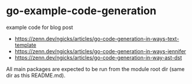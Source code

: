 # go-example-code-generation

example code for blog post

- https://zenn.dev/ngicks/articles/go-code-generation-in-ways-text-template
- https://zenn.dev/ngicks/articles/go-code-generation-in-ways-jennifer
- https://zenn.dev/ngicks/articles/go-code-generation-in-way-ast-dst

All main packages are expected to be run from the module root dir (same dir as this README.md).
